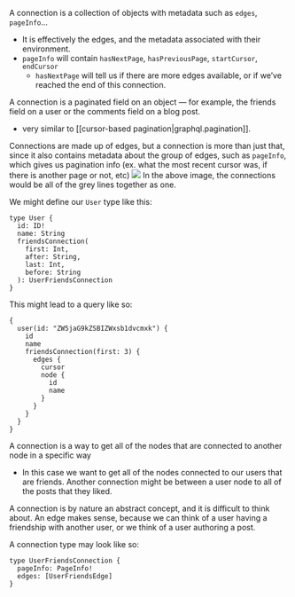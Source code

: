 
A connection is a collection of objects with metadata such as `edges`, `pageInfo`...
- It is effectively the edges, and the metadata associated with their environment.
- `pageInfo` will contain `hasNextPage`, `hasPreviousPage`, `startCursor`, `endCursor`
	- `hasNextPage` will tell us if there are more edges available, or if we’ve reached the end of this connection.

A connection is a paginated field on an object — for example, the friends field on a user or the comments field on a blog post.
- very similar to [[cursor-based pagination|graphql.pagination]].

Connections are made up of edges, but a connection is more than just that, since it also contains metadata about the group of edges, such as `pageInfo`, which gives us pagination info (ex. what the most recent cursor was, if there is another page or not, etc)
![](/assets/images/2021-03-09-21-57-34.png)
In the above image, the connections would be all of the grey lines together as one. 

We might define our `User` type like this:
```gql
type User {
  id: ID!
  name: String
  friendsConnection(
    first: Int,
    after: String,
    last: Int,
    before: String
  ): UserFriendsConnection
}
```

This might lead to a query like so:
```gql
{
  user(id: "ZW5jaG9kZSBIZWxsb1dvcmxk") {
    id
    name
    friendsConnection(first: 3) {
      edges {
        cursor
        node {
          id
          name
        }
      }
    }
  }
}
```
A connection is a way to get all of the nodes that are connected to another node in a specific way
- In this case we want to get all of the nodes connected to our users that are friends. Another connection might be between a user node to all of the posts that they liked.

A connection is by nature an abstract concept, and it is difficult to think about. An edge makes sense, because we can think of a user having a friendship with another user, or we think of a user authoring a post.

A connection type may look like so:
```gql
type UserFriendsConnection {
  pageInfo: PageInfo!
  edges: [UserFriendsEdge]
}
```
